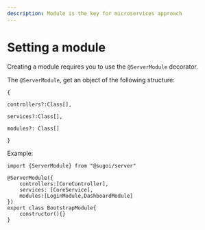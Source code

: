 ```yaml
---
description: Module is the key for microservices approach
---
```


# Setting a module

Creating a module requires you to use the `@ServerModule` decorator.

The `@ServerModule`, get an object of the following structure:

`{`

   `controllers?:Class[],`

   `services?:Class[],`

   `modules?: Class[]`

`}`



Example:

```text
import {ServerModule} from "@sugoi/server"

@ServerModule({
    controllers:[CoreController],
    services: [CoreService],
    modules:[LoginModule,DashboardModule]
})
export class BootstrapModule{
    constructor(){}
}
```

